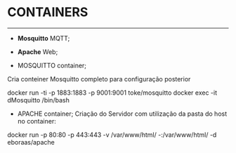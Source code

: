 
# CONTAINERS
-------------
* **Mosquitto** MQTT;
* **Apache** Web;

* MOSQUITTO container;

Cria conteiner Mosquitto completo para configuração posterior

docker run -ti -p 1883:1883 -p 9001:9001 toke/mosquitto
docker exec -it dMosquitto /bin/bash

* APACHE container;
Criação do Servidor com utilização da pasta do host no container:

docker run -p 80:80 -p 443:443 -v /var/www/html/ -:/var/www/html/ -d eboraas/apache
